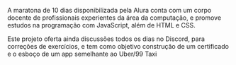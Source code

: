 A maratona de 10 dias disponibilizada pela Alura conta com um corpo docente de profissionais experientes da área da computação, e promove estudos na programação com JavaScript, além de HTML e CSS.

Este projeto oferta ainda discussões todos os dias no Discord, para correções de exercícios, e tem como objetivo construção de um certificado e o esboço de um app semelhante ao Uber/99 Taxi
